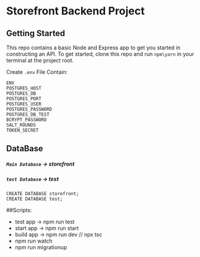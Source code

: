 # Storefront Backend Project

## Getting Started

This repo contains a basic Node and Express app to get you started in constructing an API. To get started, clone this repo and run `npm\yarn` in your terminal at the project root.

Create `.env` File Contain:
```
ENV
POSTGRES_HOST
POSTGRES_DB
POSTGRES_PORT
POSTGRES_USER
POSTGRES_PASSWORD
POSTGRES_DB_TEST
BCRYPT_PASSWORD
SALT_ROUNDS
TOKEN_SECRET
```
## DataBase

##### `Main Database` -> storefront
##### `test Database` -> test
```
CREATE DATABASE storefront;
CREATE DATABASE test;
```

##Scripts:
- test app -> npm run test
- start app -> npm run start
- build app -> npm run dev // npx tsc
- npm run watch 
- npm run migrationup 
